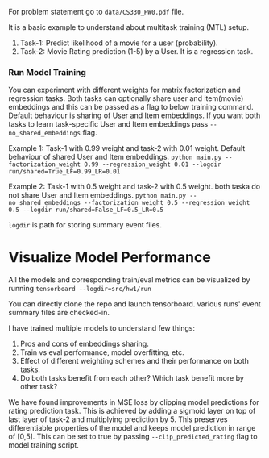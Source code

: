 For problem statement go to `data/CS330_HW0.pdf` file. 

It is a basic example to understand about multitask training (MTL) setup.
1. Task-1: Predict likelihood of a movie for a user (probability).
2. Task-2: Movie Rating prediction (1-5) by a User. It is a regression task.

### Run Model Training
You can experiment with different weights for matrix factorization and regression tasks. Both tasks can optionally share user and item(movie) embeddings and this can be passed as a flag to below training command. Default behaviour is sharing of User and Item embeddings. If you want both tasks to learn task-specific User and Item embeddings pass `--no_shared_embeddings` flag.  

Example 1: Task-1 with 0.99 weight and task-2 with 0.01 weight. Default behaviour of shared User and Item embeddings.
`python main.py --factorization_weight 0.99 --regression_weight 0.01 --logdir run/shared=True_LF=0.99_LR=0.01`

Example 2: Task-1 with 0.5 weight and task-2 with 0.5 weight. both taska do not share User and Item embeddings.
`python main.py --no_shared_embeddings --factorization_weight 0.5 --regression_weight 0.5 --logdir run/shared=False_LF=0.5_LR=0.5`

`logdir` is path for storing summary event files.


# Visualize Model Performance
All the models and corresponding train/eval metrics can be visualized by running `tensorboard --logdir=src/hw1/run`

You can directly clone the repo and launch tensorboard. various runs' event summary files are checked-in. 

I have trained multiple models to understand few things:
1. Pros and cons of embeddings sharing.
2. Train vs eval performance, model overfitting, etc.
3. Effect of different weighting schemes and their performance on both tasks.
4. Do both tasks benefit from each other? Which task benefit more by other task?

We have found improvements in MSE loss by clipping model predictions for rating prediction task. This is achieved by adding a sigmoid layer on top of last layer of task-2 and multiplying prediction by 5. This preserves differentiable properties of the model and keeps model prediction in range of [0,5]. This can be set to true by passing `--clip_predicted_rating` flag to model training script.
